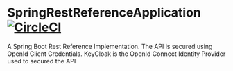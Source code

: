 # SpringRestReferenceApplication [![CircleCI](https://circleci.com/gh/SpringSecurity-Keycloak/SpringRestReferenceApplication.svg?style=shield)](https://app.circleci.com/pipelines/github/SpringSecurity-Keycloak/SpringRestReferenceApplication)

A Spring Boot Rest Reference Implementation. The API is secured using OpenId Client Credentials. KeyCloak is the OpenId Connect Identity Provider used to secured the API
